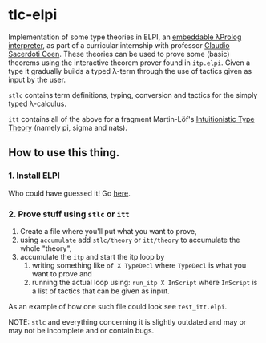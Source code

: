 # tlc-elpi
Implementation of some type theories in ELPI, an [embeddable λProlog interpreter](https://hal.inria.fr/hal-01176856/), as part of a curricular internship with professor [Claudio Sacerdoti Coen](https://github.com/sacerdot).
These theories can be used to prove some (basic) theorems using the interactive theorem prover found in `itp.elpi`. Given a type it gradually builds a typed λ-term through the use of tactics given as input by the user.

`stlc` contains term definitions, typing, conversion and tactics for the simply typed λ-calculus.

`itt` contains all of the above for a fragment Martin-Löf's [Intuitionistic Type Theory](https://archive-pml.github.io/martin-lof/pdfs/Bibliopolis-Book-retypeset-1984.pdf) (namely pi, sigma and nats).

## How to use this thing.
### 1. Install ELPI
Who could have guessed it! Go [here](https://github.com/LPCIC/elpi#how-to-install-elpi).
### 2. Prove stuff using `stlc` or `itt`
1. Create a file where you'll put what you want to prove,
2. using `accumulate` add `stlc/theory` or `itt/theory` to accumulate the whole "theory",
3. accumulate the `itp` and start the itp loop by
    1. writing something like `of X TypeDecl` where `TypeDecl` is what you want to prove and
    2. running the actual loop using: `run_itp X InScript` where `InScript` is a list of tactics that can be given as input.

As an example of how one such file could look see `test_itt.elpi`.

NOTE: `stlc` and everything concerning it is slightly outdated and may or may not be incomplete and or contain bugs.
